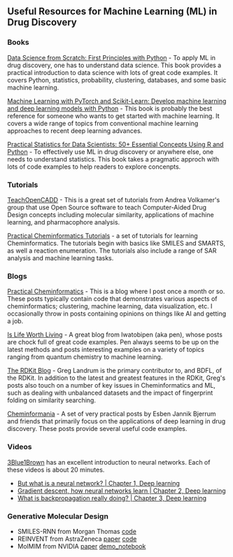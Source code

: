 ## Useful Resources for Machine Learning (ML) in Drug Discovery

### Books

[Data Science from Scratch: First Principles with Python](https://www.amazon.com/Data-Science-Scratch-Principles-Python/dp/1492041130) -
To apply ML in drug discovery, one has to understand data science. This book provides a practical introduction to data science with lots of great code examples.  It covers Python, statistics, probability, clustering, databases, and some basic machine learning.

[Machine Learning with PyTorch and Scikit-Learn: Develop machine learning and deep learning models with Python](https://www.amazon.com/Machine-Learning-PyTorch-Scikit-Learn-learning/dp/1801819319) -
This book is probably the best reference for someone who wants to get started with machine learning. It covers a wide range of topics from conventional machine learning approaches to recent deep learning advances.

[Practical Statistics for Data Scientists: 50+ Essential Concepts Using R and Python](https://www.amazon.com/Practical-Statistics-Data-Scientists-Essential/dp/149207294X) -
To effectively use ML in drug discovery or anywhere else, one needs to understand statistics. This book takes a pragmatic approch with lots of code examples to help readers to explore concenpts.


### Tutorials

[TeachOpenCADD](https://github.com/volkamerlab/TeachOpenCADD) - This is a great set of tutorials from Andrea Volkamer's group that use Open Source software to teach Computer-Aided Drug Design concepts including molecular similarity, applications of machine learning, and pharmacophore analysis.

[Practical Cheminformatics Tutorials](https://github.com/PatWalters/practical_cheminformatics_tutorials) - a set of tutorials for learning Cheminformatics. The tutorials begin with basics like SMILES and SMARTS, as well a reaction enumeration.  The tutorials also include a range of SAR analysis and machine learning tasks.

### Blogs

[Practical Cheminformatics](https://practicalcheminformatics.blogspot.com/) - This is a blog where I post once a month or so. These posts typically contain code that demonstrates various aspects of cheminformatics; clustering, machine learning, data visualization, etc. I occasionally throw in posts containing opinions on things like AI and getting a job.

[Is Life Worth Living](https://iwatobipen.wordpress.com/) - A great blog from Iwatobipen (aka pen), whose posts are chock full of great code examples.  Pen always seems to be up on the latest methods and posts interesting examples on a variety of topics ranging from quantum chemistry to machine learning.

[The RDKit Blog](http://rdkit.blogspot.com/) - Greg Landrum is the primary contributor to, and BDFL, of the RDKit.  In addition to the latest and greatest features in the RDKit, Greg's posts also touch on a number of key issues in Cheminformatics and ML, such as dealing with unbalanced datasets and the impact of fingerprint folding on similarity searching.

[Cheminformania](http://www.cheminformania.com/) - A set of very practical posts by Esben Jannik Bjerrum and friends that primarily focus on the applications of deep learning in drug discovery.  These posts provide several useful code examples.

### Videos

[3Blue1Brown](https://www.3blue1brown.com/) has an excellent introduction to neural networks. Each of these videos is about 20 minutes.
- [But what is a neural network? | Chapter 1, Deep learning](https://www.youtube.com/watch?v=aircAruvnKk&t=2s)
- [Gradient descent, how neural networks learn | Chapter 2, Deep learning](https://www.youtube.com/watch?v=IHZwWFHWa-w&t=844s)
- [What is backpropagation really doing? | Chapter 3, Deep learning](https://www.youtube.com/watch?v=Ilg3gGewQ5U&t=481s)

### Generative Molecular Design
- SMILES-RNN from Morgan Thomas [code](https://github.com/MorganCThomas/SMILES-RNN)
- REINVENT from AstraZeneca [paper](https://jcheminf.biomedcentral.com/articles/10.1186/s13321-024-00812-5) [code](https://github.com/MolecularAI/REINVENT4)
- MolMIM from NVIDIA [paper](https://arxiv.org/abs/2208.09016) [demo_notebook](https://docs.nvidia.com/bionemo-framework/latest/notebooks/MolMIM_GenerativeAI_local_inference_with_examples.html)
